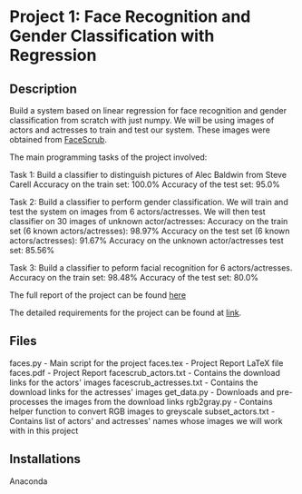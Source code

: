 # Project 1: Face Recognition and Gender Classification with Regression

## Description
Build a system based on linear regression for face recognition and gender classification from scratch with just numpy. We will be using images of actors and actresses to train and test our system. These images were obtained from [FaceScrub](http://vintage.winklerbros.net/facescrub.html).

The main programming tasks of the project involved:

Task 1: Build a classifier to distinguish pictures of Alec Baldwin from Steve Carell
Accuracy on the train set: 100.0%
Accuracy of the test set: 95.0%

Task 2: Build a classifier to perform gender classification. We will train and test the system on images from 6 actors/actresses. We will then test classifier on 30 images of unknown actor/actresses:
Accuracy on the train set (6 known actors/actresses): 98.97%
Accuracy on the test set (6 known actors/actresses): 91.67%
Accuracy on the unknown actor/actresses test set: 85.56%

Task 3: Build a classifier to peform facial recognition for 6 actors/actresses.
Accuracy on the train set: 98.48%
Accuracy of the test set: 80.0%

The full report of the project can be found [here](https://github.com/joshxinjie/CSC411_Winter_2018/blob/master/Project_1/faces.pdf)

The detailed requirements for the project can be found at [link](https://www.teach.cs.toronto.edu/~csc411h/winter/projects/proj1/).

## Files
faces.py - Main script for the project
faces.tex - Project Report LaTeX file
faces.pdf - Project Report
facescrub_actors.txt - Contains the download links for the actors' images
facescrub_actresses.txt - Contains the download links for the actresses' images
get_data.py - Downloads and pre-processes the images from the download links
rgb2gray.py - Contains helper function to convert RGB images to greyscale
subset_actors.txt - Contains list of actors' and actresses' names whose images we will work with in this project

## Installations
Anaconda
